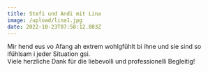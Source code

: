 ```yaml
---
title: Stefi und Andi mit Lina
image: /upload/lina1.jpg
date: 2022-10-23T07:58:12.803Z
---
```

Mir hend eus vo Afang ah extrem wohlgfühlt bi ihne und sie sind so ifühlsam i jeder Situation gsi. \
Viele herzliche Dank für die liebevolli und professionelli Begleitig!
